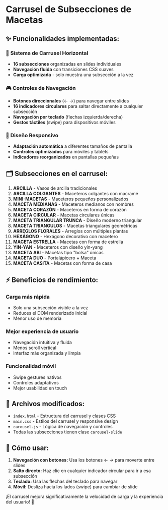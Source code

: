 # Carrusel de Subsecciones de Macetas

## ✨ **Funcionalidades implementadas:**

### 🎠 **Sistema de Carrusel Horizontal**
- **16 subsecciones** organizadas en slides individuales
- **Navegación fluida** con transiciones CSS suaves
- **Carga optimizada** - solo muestra una subsección a la vez

### 🎮 **Controles de Navegación**
- **Botones direccionales** (← →) para navegar entre slides
- **16 indicadores circulares** para saltar directamente a cualquier subsección
- **Navegación por teclado** (flechas izquierda/derecha)
- **Gestos táctiles** (swipe) para dispositivos móviles

### 📱 **Diseño Responsivo**
- **Adaptación automática** a diferentes tamaños de pantalla
- **Controles optimizados** para móviles y tablets
- **Indicadores reorganizados** en pantallas pequeñas

## 🗂️ **Subsecciones en el carrusel:**

1. **ARCILLA** - Vasos de arcilla tradicionales
2. **ARCILLA COLGANTES** - Maceteros colgantes con macramé
3. **MINI-MACETAS** - Maceteros pequeños personalizados
4. **MACETA MEDIANAS** - Maceteros medianos con nombres
5. **MACETA CORAZÓN** - Maceteros en forma de corazón
6. **MACETA CIRCULAR** - Macetas circulares únicas
7. **MACETA TRIANGULAR TRUNCA** - Diseño moderno triangular
8. **MACETA TRIANGULOS** - Macetas triangulares geométricas
9. **ARREGLOS FLORALES** - Arreglos con múltiples plantas
10. **HEXÁGONO** - Hexágono decorativo con macetero
11. **MACETA ESTRELLA** - Macetas con forma de estrella
12. **YIN-YAN** - Maceteros con diseño yin-yang
13. **MACETA ABI** - Macetas tipo "bolsa" únicas
14. **MACETA DUO** - Portalápicero + Maceta
15. **MACETA CASITA** - Macetas con forma de casa

## ⚡ **Beneficios de rendimiento:**

### **Carga más rápida**
- Solo una subsección visible a la vez
- Reduces el DOM renderizado inicial
- Menor uso de memoria

### **Mejor experiencia de usuario**
- Navegación intuitiva y fluida
- Menos scroll vertical
- Interfaz más organizada y limpia

### **Funcionalidad móvil**
- Swipe gestures nativos
- Controles adaptativos
- Mejor usabilidad en touch

## 🔧 **Archivos modificados:**

- `index.html` - Estructura del carrusel y clases CSS
- `main.css` - Estilos del carrusel y responsive design  
- `carousel.js` - Lógica de navegación y controles
- Todas las subsecciones tienen clase `carousel-slide`

## 🎯 **Cómo usar:**

1. **Navegación con botones:** Usa los botones ← → para moverte entre slides
2. **Salto directo:** Haz clic en cualquier indicador circular para ir a esa subsección
3. **Teclado:** Usa las flechas del teclado para navegar
4. **Móvil:** Desliza hacia los lados (swipe) para cambiar de slide

¡El carrusel mejora significativamente la velocidad de carga y la experiencia del usuario! 🚀